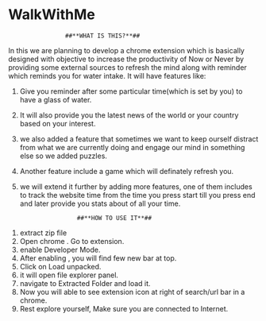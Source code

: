 # WalkWithMe
                    ##**WHAT IS THIS?**##
In this we are planning to develop a chrome extension which is basically designed with objective to increase the productivity of Now or Never by providing some external sources to refresh the mind along with reminder which reminds you for water intake.
It will have features like: 

1. Give you reminder after some particular time(which is set by you) to have a glass of water.

2. It will also provide you the latest news of the world or your country based on your interest.

3. we also added a feature that sometimes we want to keep ourself distract from what we are currently doing and engage our mind in something else so we added puzzles.

4. Another feature include a game which will definately refresh you. 

5. we will extend it further by adding more features, one of them includes to track the website time from the time you press start till you press end and later provide you stats about of all your time.

                       ##**HOW TO USE IT**##
1) extract zip file
2) Open chrome . Go to extension.
3) enable Developer Mode.
4) After enabling , you will find few new bar at top.
5) Click on Load unpacked.
6) it will open file explorer panel.
7) navigate to Extracted Folder and load it.
8) Now you will able to see extension icon at right of search/url bar in a chrome.
9) Rest explore yourself, Make sure you are connected to Internet.
